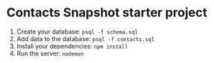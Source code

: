 # Contacts Snapshot starter project

1. Create your database: `psql -f schema.sql`
1. Add data to the database: `psql -f contacts.sql`
1. Install your dependencies: `npm install`
1. Run the server: `nodemon`
